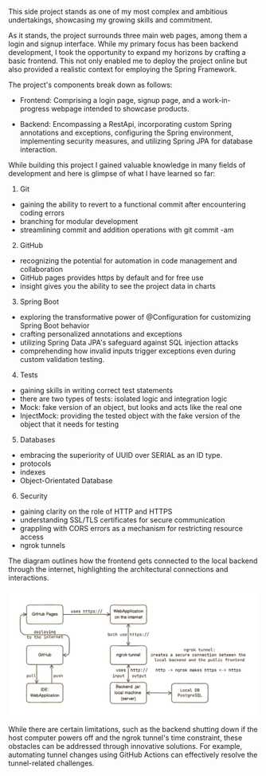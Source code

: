 This side project stands as one of my most complex and ambitious undertakings, showcasing my growing skills and commitment.

As it stands, the project surrounds three main web pages, among them a login and signup interface. 
While my primary focus has been backend development, I took the opportunity to expand my horizons by crafting 
a basic frontend. This not only enabled me to deploy the project online but also provided a realistic context 
for employing the Spring Framework.

The project's components break down as follows:

- Frontend: Comprising a login page, signup page, and a work-in-progress webpage intended to showcase products.

- Backend: Encompassing a RestApi, incorporating custom Spring annotations and exceptions, configuring 
the Spring environment, implementing security measures, and utilizing Spring JPA for database interaction.

While building this project I gained valuable knowledge in many fields of development and here is glimpse 
of what I have learned so far:

1. Git
- gaining the ability to revert to a functional commit after encountering coding errors
- branching for modular development
- streamlining commit and addition operations with git commit -am

2. GitHub
- recognizing the potential for automation in code management and collaboration
- GitHub pages provides https by default and for free use
- insight gives you the ability to see the project data in charts

3. Spring Boot
- exploring the transformative power of @Configuration for customizing Spring Boot behavior
- crafting personalized annotations and exceptions
- utilizing Spring Data JPA's safeguard against SQL injection attacks
- comprehending how invalid inputs trigger exceptions even during custom validation testing.

4. Tests
- gaining skills in writing correct test statements
- there are two types of tests: isolated logic and integration logic
- Mock: fake version of an object, but looks and acts like the real one
- InjectMock: providing the tested object with the fake version of the object that it needs for testing

5. Databases
- embracing the superiority of UUID over SERIAL as an ID type.
- protocols
- indexes
- Object-Orientated Database

6. Security
- gaining clarity on the role of HTTP and HTTPS 
- understanding SSL/TLS certificates for secure communication
- grappling with CORS errors as a mechanism for restricting resource access 
- ngrok tunnels

The diagram outlines how the frontend gets connected to the local backend through the internet, 
highlighting the architectural connections and interactions.

![DiagramConnection](DiagramConnection.png)

While there are certain limitations, such as the backend shutting down if the host computer powers off and the ngrok 
tunnel's time constraint, these obstacles can be addressed through innovative solutions. For example, automating 
tunnel changes using GitHub Actions can effectively resolve the tunnel-related challenges.